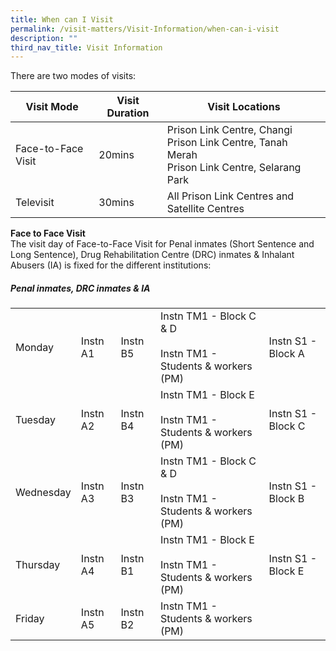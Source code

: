 ```yaml
---
title: When can I Visit
permalink: /visit-matters/Visit-Information/when-can-i-visit
description: ""
third_nav_title: Visit Information
---
```

There are two modes of visits:

|Visit Mode|Visit Duration |Visit Locations|
| -------- | -------- | -------- |
|Face-to-Face Visit|20mins |Prison Link Centre, Changi<br>Prison Link Centre, Tanah Merah<br>Prison Link Centre, Selarang Park|
|Televisit |30mins |All Prison Link Centres and Satellite Centres|

**Face to Face Visit**<br>
The visit day of Face-to-Face Visit for Penal inmates (Short Sentence and Long Sentence), Drug Rehabilitation Centre (DRC) inmates & Inhalant Abusers (IA) is fixed for the different institutions:

##### Penal inmates, DRC inmates & IA
||||||
| -------- | -------- | -------- | -------- | -------- |
|Monday|Instn A1|Instn B5|Instn TM1 - Block C & D<br>&nbsp;<br>Instn TM1 - Students & workers (PM)|Instn S1 - Block A |
|Tuesday|Instn A2|Instn B4|Instn TM1 - Block E<br>&nbsp;<br>Instn TM1 - Students & workers (PM)|Instn S1 - Block C|
|Wednesday|Instn A3 |Instn B3|Instn TM1 - Block C & D<br>&nbsp;<br>Instn TM1 - Students & workers (PM)|Instn S1 - Block B|
|Thursday|Instn A4|Instn B1 |Instn TM1 - Block E<br>&nbsp;<br>Instn TM1 - Students & workers (PM)|Instn S1 - Block E |
|Friday|Instn A5|Instn B2|Instn TM1 - Students & workers (PM)||

